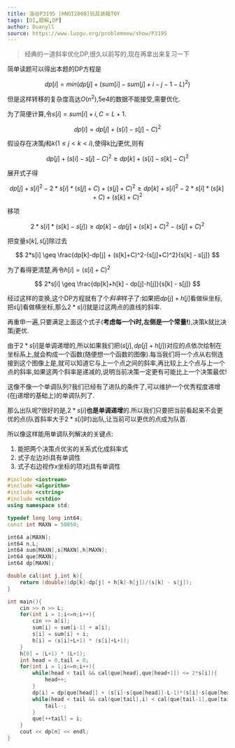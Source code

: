 ```yaml
---
title: 洛谷P3195 [HNOI2008]玩具装箱TOY
tags: [OI,题解,DP]
author: Duanyll
source: https://www.luogu.org/problemnew/show/P3195
---
```


> 经典的一道斜率优化DP,很久以前写的,现在再拿出来复习一下

简单读题可以得出本题的DP方程是

$$
dp[i] = min(dp[j]+(sum[i]-sum[j] + i - j - 1 - L)^2)
$$

但是这样转移的复杂度高达$O(n^2)$,5e4的数据不能接受,需要优化.

为了简便计算,令$s[i]=sum[i]+i,C=L+1$.

$$
dp[i] = dp[j] + (s[i]-s[j]-C)^2
$$

假设存在决策$j$和$k$($1\leq j < k < i$),使得$k$比$j$更优,则有

$$
dp[j] + (s[i]-s[j]-C)^2 \geq dp[k] + (s[i]-s[k]-C)^2
$$

展开式子得

$$
dp[j] + s[i]^2 - 2*s[i]*(s[j] + C) + (s[j] + C)^2 \geq dp[k] + s[i]^2 - 2*s[i]*(s[k] + C) + (s[k] + C)^2
$$

移项

$$
2*s[i]*(s[k] - s[j]) \geq dp[k]-dp[j] + (s[k]+C)^2-(s[j]+C)^2
$$

把变量$s[k],s[j]$除过去

$$
2*s[i] \geq \frac{dp[k]-dp[j] + (s[k]+C)^2-(s[j]+C)^2}{s[k] - s[j]}
$$

为了看得更清楚,再令$h[i]=(s[i]+C)^2$

$$
2*s[i] \geq \frac{dp[k]+h[k] - dp[j]-h[j]}{s[k] - s[j]}
$$

经过这样的变换,这个DP方程就有了个*斜率*样子了:如果把$dp[j]+h[j]$看做纵坐标,把$s[j]$看做横坐标,那么$2*s[i]$就是过这两点的直线的斜率.

再重申一遍,只要满足上面这个式子(**考虑每一个i时,左侧是一个常量!**),决策k就比决策j更优.

由于$2*s[i]$是单调递增的,所以如果我们把$(s[j],dp[j]+h[j])$对应的点依次绘制在坐标系上,就会构成一个函数(随便想一个函数的图像).每当我们将一个点从右侧连接到这个图像上是,就可以知道它与上一个点之间的斜率,再比较上上个点与上一个点的斜率,如果这两个斜率是递减的,说明当前决策一定更有可能比上一个决策最优!

这像不像一个单调队列?我们已经有了进队的条件了,可以维护一个优秀程度递增(在j递增的基础上)的单调队列了.

那么出队呢?很好的是,$2*s[i]$**也是单调递增**的.所以我们只要把当前看起来不会更优的点(队首斜率大于$2*s[i]$时)出队,让当前可以更优的点成为队首.

所以像这样能用单调队列解决的关键点:

1. 能把两个决策点优劣的关系式化成斜率式
2. 式子左边对i具有单调性
3. 式子右边视作x坐标的项对j具有单调性

```cpp
#include <iostream>
#include <algorithm>
#include <cstring>
#include <cstdio>
using namespace std;

typedef long long int64;
const int MAXN = 50050;

int64 a[MAXN];
int64 n,L;
int64 sum[MAXN],s[MAXN],h[MAXN];
int64 que[MAXN];
int64 dp[MAXN];

double cal(int j,int k){
    return (double)(dp[k]-dp[j] + h[k]-h[j])/(s[k] - s[j]);
}

int main(){
    cin >> n >> L;
    for(int i = 1;i<=n;i++){
        cin >> a[i];
        sum[i] = sum[i-1] + a[i];
        s[i] = sum[i] + i;
        h[i] = (s[i]+L+1) * (s[i]+L+1);
    }
    h[0] = (L+1) * (L+1);
    int head = 0,tail = 0;
    for(int i = 1;i<=n;i++){
        while(head < tail && cal(que[head],que[head+1]) <= 2*s[i]){
            head++;
        }
        dp[i] = dp[que[head]] + (s[i]-s[que[head]]-L-1)*(s[i]-s[que[head]]-L-1);
        while(head < tail && cal(que[tail],i) < cal(que[tail-1],que[tail])){
            tail--;
        }
        que[++tail] = i;
    }
    cout << dp[n] << endl;
}
```